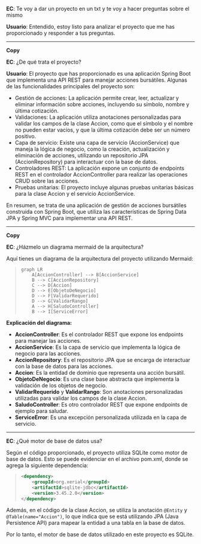 
**EC**: Te voy a dar un proyecto en un txt y te voy a hacer preguntas sobre el mismo

**Usuario**: Entendido, estoy listo para analizar el proyecto que me has proporcionado y responder a tus preguntas.

---

**Copy**

**EC**: ¿De qué trata el proyecto?

**Usuario**: El proyecto que has proporcionado es una aplicación Spring Boot que implementa una API REST para manejar acciones bursátiles. Algunas de las funcionalidades principales del proyecto son:

- Gestión de acciones: La aplicación permite crear, leer, actualizar y eliminar información sobre acciones, incluyendo su símbolo, nombre y última cotización.
- Validaciones: La aplicación utiliza anotaciones personalizadas para validar los campos de la clase Accion, como que el símbolo y el nombre no pueden estar vacíos, y que la última cotización debe ser un número positivo.
- Capa de servicio: Existe una capa de servicio (AccionService) que maneja la lógica de negocio, como la creación, actualización y eliminación de acciones, utilizando un repositorio JPA (AccionRepository) para interactuar con la base de datos.
- Controladores REST: La aplicación expone un conjunto de endpoints REST en el controlador AccionController para realizar las operaciones CRUD sobre las acciones.
- Pruebas unitarias: El proyecto incluye algunas pruebas unitarias básicas para la clase Accion y el servicio AccionService.

En resumen, se trata de una aplicación de gestión de acciones bursátiles construida con Spring Boot, que utiliza las características de Spring Data JPA y Spring MVC para implementar una API REST.

---

**Copy**

**EC**: ¿Házmelo un diagrama mermaid de la arquitectura?

Aquí tienes un diagrama de la arquitectura del proyecto utilizando Mermaid:

> ```mermaid
> graph LR
>     A[AccionController] --> B[AccionService]
>     B --> C[AccionRepository]
>     C --> D[Accion]
>     D --> E[ObjetoDeNegocio]
>     D --> F[ValidarRequerido]
>     D --> G[ValidarRango]
>     A --> H[SaludoController]
>     B --> I[ServiceError]
> ```

**Explicación del diagrama:**

- **AccionController**: Es el controlador REST que expone los endpoints para manejar las acciones.
- **AccionService**: Es la capa de servicio que implementa la lógica de negocio para las acciones.
- **AccionRepository**: Es el repositorio JPA que se encarga de interactuar con la base de datos para las acciones.
- **Accion**: Es la entidad de dominio que representa una acción bursátil.
- **ObjetoDeNegocio**: Es una clase base abstracta que implementa la validación de los objetos de negocio.
- **ValidarRequerido** y **ValidarRango**: Son anotaciones personalizadas utilizadas para validar los campos de la clase Accion.
- **SaludoController**: Es otro controlador REST que expone endpoints de ejemplo para saludar.
- **ServiceError**: Es una excepción personalizada utilizada en la capa de servicio.

---

**EC**: ¿Qué motor de base de datos usa?

Según el código proporcionado, el proyecto utiliza SQLite como motor de base de datos. Esto se puede evidenciar en el archivo pom.xml, donde se agrega la siguiente dependencia:

> ```xml
> <dependency>
>     <groupId>org.xerial</groupId>
>     <artifactId>sqlite-jdbc</artifactId>
>     <version>3.45.2.0</version>
> </dependency>
> ```

Además, en el código de la clase Accion, se utiliza la anotación `@Entity` y `@Table(name="Accion")`, lo que indica que se está utilizando JPA (Java Persistence API) para mapear la entidad a una tabla en la base de datos.

Por lo tanto, el motor de base de datos utilizado en este proyecto es SQLite.
